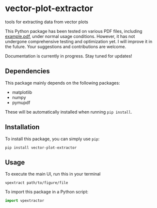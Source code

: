 # vector-plot-extractor
tools for extracting data from vector plots

This Python package has been tested on various PDF files, including [example.pdf](examples/example.pdf), under normal usage conditions. However, it has not undergone comprehensive testing and optimization yet. I will improve it in the future. Your suggestions and contributions are welcome.

Documentation is currently in progress. Stay tuned for updates!

## Dependencies
This package mainly depends on the following packages:
- matplotlib
- numpy
- pymupdf

These will be automatically installed when running `pip install`.

## Installation
To install this package, you can simply use `pip`:
```
pip install vector-plot-extractor
```

## Usage
To execute the main UI, run this in your terminal
```
vpextract path/to/figure/file
```
To import this package in a Python script:
```Python
import vpextractor
```
